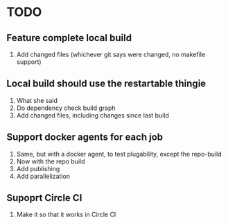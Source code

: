 # TODO

## Feature complete local build

1. Add changed files (whichever git says were changed, no makefile support)

## Local build should use the restartable thingie

1. What she said
1. Do dependency check build graph
1. Add changed files, including changes since last build

## Support docker agents for each job

1. Same, but with a docker agent, to test plugability, except the repo-build
1. Now with the repo build
1. Add publishing
1. Add parallelization

## Supoprt Circle CI

1. Make it so that it works in Circle CI
